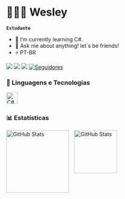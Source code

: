 # 👨🏻‍💻 Wesley
**`Estudante`**
- 🌱 I’m currently learning C#.
- 💬 Ask me about anything! let`s be friends! 
- ⚡ PT-BR
<div> 
  <a href="https://www.instagram.com/wesleysilvace/" target="_blank"><img src="https://img.shields.io/badge/-Instagram-%23E4405F?style=for-the-badge&logo=instagram&logoColor=white" target="_blank"></a>
  <a href = "mailto:wesleysidev@gmail.com"><img src="https://img.shields.io/badge/Gmail-D14836?style=for-the-badge&logo=gmail&logoColor=white"></a>
  <a href="https://wa.me/5511958205316" target="_blank"><img src="https://img.shields.io/badge/WhatsApp-25D366?style=for-the-badge&logo=whatsapp&logoColor=white" target="_blank"></a> 
 </a>
    <a href="https://github.com/wesleysidev?tab=followers">
        <img 
            alt="Seguidores" 
            title="Me siga no GitHub" 
            src="https://custom-icon-badges.demolab.com/github/followers/wesleysidev?color=236ad3&labelColor=1155ba&style=for-the-badge&logo=github&label=Seguidores&logoColor=white"
        />
    </a>
 
</div>

### 🤖 Linguagens e Tecnologias
<img 
    align="left" 
    alt="C#"
    title="C#" 
    width="30px" 
    style="padding-right: 10px;" 
    src="https://cdn.jsdelivr.net/gh/devicons/devicon/icons/csharp/csharp-original.svg" 
/>
<br/>
<br/>

### 📊 Estatísticas
<p>
  <img 
    align="left" 
    alt="GitHub Stats" 
    height="167px" 
    style="padding-right: 10px;" 
    src="https://github-readme-stats.vercel.app/api?username=wesleysidev&show_icons=true&theme=tokyonight&include_all_commits=true&locale=pt-br" 
  />
<img 
      align="left" 
      alt="GitHub Stats" 
      height="115px" 
      style="padding-right: 10px;" 
      src="https://github-readme-stats.vercel.app/api/top-langs/?username=wesleysidev&theme=tokyonight&layout=compact&custom_title=Tecnologias&langs_count=9" 
  />
</p>
